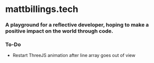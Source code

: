 # mattbillings.tech

### A playground for a reflective developer, hoping to make a positive impact on the world through code.

### To-Do

- Restart ThreeJS animation after line array goes out of view
